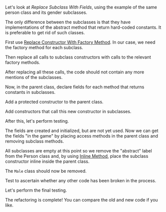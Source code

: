 Let's look at <i>Replace Subclass With Fields</i>, using the example of the same person class and its gender subclasses.

The only difference between the subclasses is that they have implementations of the abstract method that return hard-coded constants. It is preferable to get rid of such classes.

First use <a href="/replace-constructor-with-factory-method">Replace Constructor With Factory Method</a>. In our case, we need the factory method for each subclass.

Then replace all calls to subclass constructors with calls to the relevant factory methods.

After replacing all these calls, the code should not contain any more mentions of the subclasses.

Now, in the parent class, declare fields for each method that returns constants in subclasses.

Add a protected constructor to the parent class.

Add constructors that call this new constructor in subclasses.

After this, let's perform testing.

The fields are created and initialized, but are not yet used. Now we can get the fields "in the game" by placing access methods in the parent class and removing subclass methods.

All subclasses are empty at this point so we remove the "abstract" label from the Person class and, by using <a href="/inline-method">Inline Method</a>, place the subclass constructor inline inside the parent class.

The <code>Male</code> class should now be removed.

Test to ascertain whether any other code has been broken in the process.

Let's perform the final testing.

The refactoring is complete! You can compare the old and new code if you like.